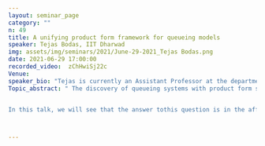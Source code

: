 ```yaml
---
layout: seminar_page
category: ""
n: 49
title: A unifying product form framework for queueing models
speaker: Tejas Bodas, IIT Dharwad
img: assets/img/seminars/2021/June-29-2021_Tejas Bodas.png
date: 2021-06-29 17:00:00 
recorded_video:  zChHwiSj22c
Venue: 
speaker_bio: "Tejas is currently an Assistant Professor at the department of Electricalengineering at IIT Dharwad from January 2020. Prior to this, he was a C.V.Raman postdoc in the ECE department at IISc. He has also been a short-termpostdoc at the University of Antwerp in Belgium, a full time postdoc from 2016to 2018 at LAAS, CNRS Toulouse in France and a visiting fellow at TIFR, Mumbai.He received his M.Tech and Ph.D (dual degree) from IIT Bombay in 2016. Hisresearch interests are in Stochastic processes, Queueing theory, Game theory,Markov decision processes and Reinforcement learning."
Topic_abstract: " The discovery of queueing systems with product form stationary distribution is probably one of the fundamental contributions in queueing theory. In fact, the work on product form distribution for Jackson networks was considered among the 10 most influential titles in INFORMS Management Science journal. Recent years have witnessed a surge of interest in parallel server models with multi-class jobs. In two recent studies by Visschers et al. (Multi-type job and server model,Queueing Systems 2012) and Krzesinski (Order Independent queues, Queueing Networks, 2011), sufficient conditions have been obtained for such systems tohave a product form. These two results differ in their Markovian descriptor for the underlying system and have led to two separate streams of research, where each approach includes applications that are not covered by the other. Anatural question that arises is whether the two approaches can be generalized while preserving product-form.


In this talk, we will see that the answer tothis question is in the affirmative. I will introduce a token based centralqueue framework that not only offers a unifying product form analysis for thetwo models, but also covers applications that are not subsumed by them. In thistalk, we will also see an application of this new framework to redundancy basedqueueing systems that have become increasingly popular in recent times. Thistalk is based on a joint work with U. Ayesta and Maaike Verloop from theUniversity of Toulouse and J.L. Dorsman from the University of Amsterdam andwas recently accepted for publication in INFORMS Operations Research."



---
```


